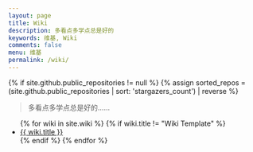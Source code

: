 ```yaml
---
layout: page
title: Wiki
description: 多看点多学点总是好的
keywords: 维基, Wiki
comments: false
menu: 维基
permalink: /wiki/
---
```


{% if site.github.public_repositories != null %}
{% assign sorted_repos = (site.github.public_repositories | sort: 'stargazers_count') | reverse %}

> 多看点多学点总是好的......

<ul class="listing">
{% for wiki in site.wiki %}
{% if wiki.title != "Wiki Template" %}
<li class="listing-item"><a href="{{ wiki.url }}">{{ wiki.title }}</a></li>
{% endif %}
{% endfor %}
</ul>
